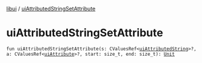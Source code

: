 [libui](index.md) / [uiAttributedStringSetAttribute](./ui-attributed-string-set-attribute.md)

# uiAttributedStringSetAttribute

`fun uiAttributedStringSetAttribute(s: CValuesRef<`[`uiAttributedString`](ui-attributed-string.md)`>?, a: CValuesRef<`[`uiAttribute`](ui-attribute.md)`>?, start: size_t, end: size_t): `[`Unit`](https://kotlinlang.org/api/latest/jvm/stdlib/kotlin/-unit/index.html)